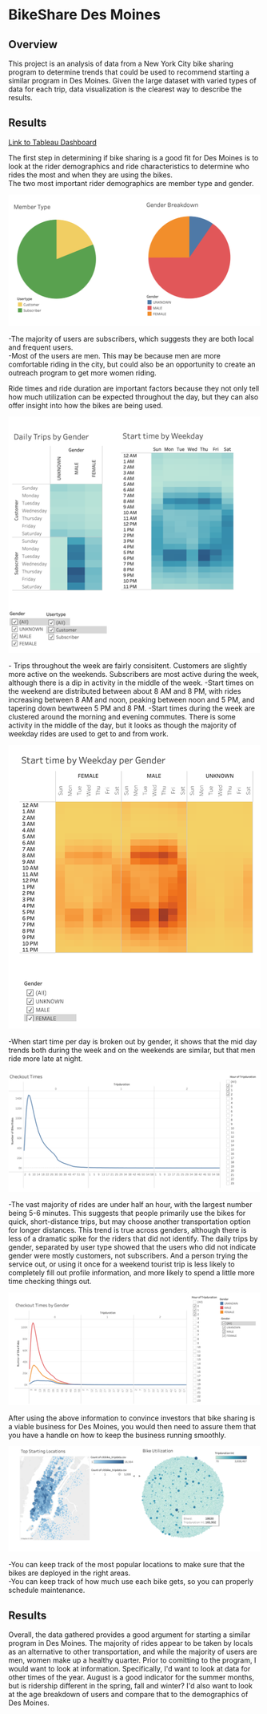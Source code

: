 # BikeShare Des Moines

## Overview
This project is an analysis of data from a New York City bike sharing program to determine  trends that could be used to recommend starting a similar program in Des Moines. Given the large dataset with varied types of data for each trip, data visualization is the clearest way to describe the results.

## Results
[Link to Tableau Dashboard](https://public.tableau.com/app/profile/alexis.burton/viz/BikesharingChallenge_16333207975540/BikeSharing?publish=yes)

The first step in determining if bike sharing is a good fit for Des Moines is to look at the rider demographics and ride characteristics to determine who rides the most and when they are using the bikes.<br/>The two most important rider demographics are member type and gender.
<p align="center">
    <img src="https://raw.githubusercontent.com/AlexisBurton/Src-images/master/MemberBreakdown.png"> 
</p>
-The majority of users are subscribers, which suggests they are both local and frequent users. <br/>
-Most of the users are men. This may be because men are more comfortable riding in the city, but could also be an opportunity to create an outreach program to get more women riding.
<p/>Ride times and ride duration are important factors because they not only tell how much utilization can be expected throughout the day, but they can also offer insight into how the bikes are being used.
<p align="center">
<img src="https://raw.githubusercontent.com/AlexisBurton/Src-images/master/Screen%20Shot%202021-10-04%20at%203.11.24%20AM.png">
</p>
- Trips throughout the week are fairly consisitent. Customers are slightly more active on the weekends. Subscribers are most active during the week, although there is a dip in activity in the middle of the week.
-Start times on the weekend are distributed between about 8 AM and 8 PM, with rides increasing between 8 AM and noon, peaking between noon and 5 PM, and tapering down bewtween 5 PM and 8 PM.
-Start times during the week are clustered around the morning and evening commutes. There is some activity in the middle of the day, but it looks as though the majority of weekday rides are used to get to and from work.<br/>
<p align="center">
<img src="https://raw.githubusercontent.com/AlexisBurton/Src-images/master/Screen%20Shot%202021-10-04%20at%203.12.13%20AM.png"><p/>
-When start time per day is broken out by gender, it shows that the mid day trends both during the week and on the weekends are similar, but that men ride more late at night.
<p align="center">
<img src ="https://raw.githubusercontent.com/AlexisBurton/Src-images/master/RideTimes.png">
</p>
-The vast majority of rides are under half an hour, with the largest number being 5-6 minutes. This suggests that people primarily use the bikes for quick, short-distance trips, but may choose another transportation option for longer distances. This trend is true across genders, although there is less of a dramatic spike for the riders that did not identify. The daily trips by gender, separated by user type showed that the users who did not indicate gender were mostly customers, not subscribers. And a person trying the service out, or using it once for a weekend tourist trip is less likely to completely fill out profile information, and more likely to spend a little more time checking things out.
<p align="center">
<img src ="https://raw.githubusercontent.com/AlexisBurton/Src-images/master/RideTimesGender.png">
</p>

After using the above information to convince investors that bike sharing is a viable business for Des Moines, you would then need to assure them that you have a handle on how to keep the business running smoothly. 
<p align="center">
<img src="https://raw.githubusercontent.com/AlexisBurton/Src-images/master/Screen%20Shot%202021-10-04%20at%205.17.11%20AM.png">
</p>
-You can keep track of the most popular locations to make sure that the bikes are deployed in the right areas.<br/>
-You can keep track of how much use each bike gets, so you can properly schedule maintenance. <p/>

## Results
Overall, the data gathered provides a good argument for starting a similar program in Des Moines. The majority of rides appear to be taken by locals as an alternative to other transportation, and while the majority of users are men, women make up a healthy quarter. Prior to comitting to the program, I would want to look at information. Specifically, I'd want to look at data for other times of the year. August is a good indicator for the summer months, but is ridership different in the spring, fall and winter? I'd also want to look at the age breakdown of users and compare that to the demographics of Des Moines.